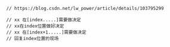     // https://blog.csdn.net/lw_power/article/details/103795299

    // xx 在[index.....]需要做决定
    // xx在index位置做好决定
    // xx 在[index+1.....]需要做决定
    // 回复index位置的现场